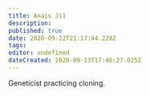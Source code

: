 ```yaml
---
title: Anais J11
description: 
published: true
date: 2020-09-22T21:17:44.228Z
tags: 
editor: undefined
dateCreated: 2020-09-13T17:46:27.025Z
---
```


Geneticist practicing cloning.